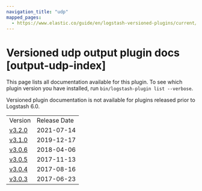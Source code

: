 ```yaml
---
navigation_title: "udp"
mapped_pages:
  - https://www.elastic.co/guide/en/logstash-versioned-plugins/current/output-udp-index.html
---
```


# Versioned udp output plugin docs [output-udp-index]

This page lists all documentation available for this plugin. To see which plugin version you have installed, run `bin/logstash-plugin list --verbose`.

Versioned plugin documentation is not available for plugins released prior to Logstash 6.0.

| | |
| :- | :- |
| Version | Release Date |
| [v3.2.0](v3-2-0-plugins-outputs-udp.md) | 2021-07-14 |
| [v3.1.0](v3-1-0-plugins-outputs-udp.md) | 2019-12-17 |
| [v3.0.6](v3-0-6-plugins-outputs-udp.md) | 2018-04-06 |
| [v3.0.5](v3-0-5-plugins-outputs-udp.md) | 2017-11-13 |
| [v3.0.4](v3-0-4-plugins-outputs-udp.md) | 2017-08-16 |
| [v3.0.3](v3-0-3-plugins-outputs-udp.md) | 2017-06-23 |
